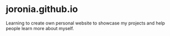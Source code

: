 # joronia.github.io
Learning to create own personal website to showcase my projects and help people learn more about myself.
